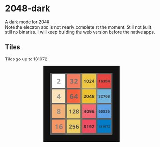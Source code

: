 # 2048-dark
A dark mode for 2048 <br>
Note the electron app is not nearly complete at the moment. Still not built, still no binaries. I will keep building the web version before the native apps.
## Tiles
Tiles go up to 131072! <br>
<p align="center">
<img src="https://github.com/JayAgra/2048-dark/blob/main/2048-dark-tiles.png?raw=true" width="50%"/>
</p>
